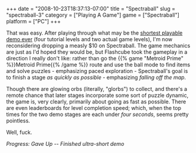 +++
date = "2008-10-23T18:37:13-07:00"
title = "Spectraball"
slug = "spectraball-3"
category = ["Playing A Game"]
game = ["Spectraball"]
platform = ["PC"]
+++

That was easy.  After playing through what may be the <a href="http://store.steampowered.com/app/18310/">shortest playable demo ever</a> (four tutorial levels and two actual game levels), I'm now reconsidering dropping a measly $10 on Spectraball.  The game mechanics are just as I'd hoped they would be, but Flashcube took the gameplay in a direction I really don't like: rather than go the {{% game "Metroid Prime" %}}Metroid Prime{{% /game %}} route and use the ball mode to find items and solve puzzles - emphasizing paced exploration - Spectraball's goal is to finish a stage <i>as quickly as possible</i> - emphasizing <i>falling off the map</i>.

Though there are glowing orbs (literally, "glorbs") to collect, and there's a remote chance that later stages incorporate some sort of puzzle dynamic, the game is, very clearly, primarily about going as fast as possible.  There are even leaderboards for level completion speed; which, when the top times for the two demo stages are each under <i>four seconds</i>, seems pretty pointless.

Well, fuck.

<i>Progress: Gave Up -- Finished ultra-short demo</i>